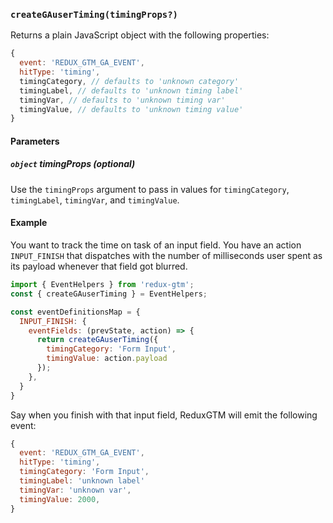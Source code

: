 ### `createGAuserTiming(timingProps?)`

Returns a plain JavaScript object with the following properties:
```js
{
  event: 'REDUX_GTM_GA_EVENT',
  hitType: 'timing',
  timingCategory, // defaults to 'unknown category'
  timingLabel, // defaults to 'unknown timing label'
  timingVar, // defaults to 'unknown timing var'
  timingValue, // defaults to 'unknown timing value'
}
```

#### Parameters
##### `object` timingProps *(optional)*
Use the `timingProps` argument to pass in values for `timingCategory`,
`timingLabel`, `timingVar`, and `timingValue`.

#### Example
You want to track the time on task of an input field. You have an
action `INPUT_FINISH` that dispatches with the number of milliseconds
user spent as its payload whenever that field got blurred.

```js
import { EventHelpers } from 'redux-gtm';
const { createGAuserTiming } = EventHelpers;

const eventDefinitionsMap = {
  INPUT_FINISH: {
    eventFields: (prevState, action) => {
      return createGAuserTiming({
        timingCategory: 'Form Input',
        timingValue: action.payload
      });
    },
  }
}
```

Say when you finish with that input field, ReduxGTM will emit the following event:

```js
{
  event: 'REDUX_GTM_GA_EVENT',
  hitType: 'timing',
  timingCategory: 'Form Input',
  timingLabel: 'unknown label'
  timingVar: 'unknown var',
  timingValue: 2000,
}
```
